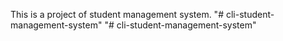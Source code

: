 This is a project of student management system. "# cli-student-management-system" 
"# cli-student-management-system" 
